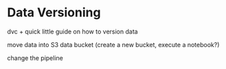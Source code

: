# Data Versioning

dvc + quick little guide on how to version data

move data into S3 data bucket (create a new bucket, execute a notebook?)


change the pipeline